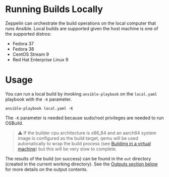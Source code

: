 # Running Builds Locally

Zeppelin can orchestrate the build operations on the local computer that runs
Ansible. Local builds are supported given the host machine is one of the
supported distros:

- Fedora 37
- Fedora 38
- CentOS Stream 9
- Red Hat Enterprise Linux 9

# Usage

You can run a local build by invoking `ansible-playbook` on the `local.yaml`
playbook with the `-K` parameter.

```
ansible-playbook local.yaml -K
```

The `-K` parameter is needed because sudo/root privileges are needed to run
OSBuild.

> :warning: If the builder cpu architecture is x86_64 and an aarch64 system
> image is configured as the build target, qemu will be used automatically to
> wrap the build process (see [Building in a virtual machine][1]) but this
> will be very slow to complete.

The results of the build (on success) can be found in the `out` directory
(created in the current working directory). See the [Outputs section below](#Output-Directory)
for more details on the output contents.

[1]: https://sigs.centos.org/automotive/building/#building-in-a-virtual-machine
